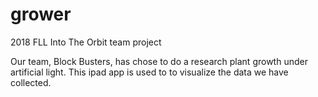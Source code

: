 # grower
2018 FLL Into The Orbit team project

Our team, Block Busters, has chose to do a research plant growth under artificial light.
This ipad app is used to to visualize the data we have collected.
